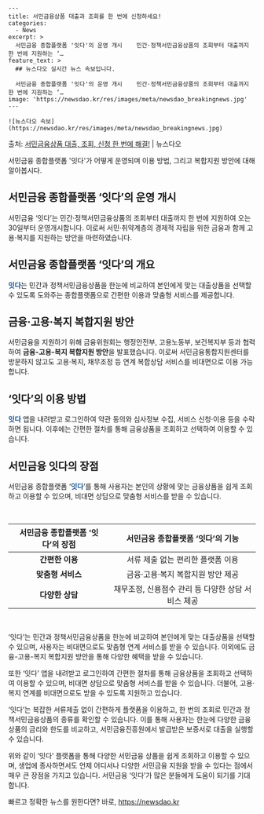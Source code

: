     ---
    title: 서민금융상품 대출과 조회를 한 번에 신청하세요!
    categories:
      - News
    excerpt: >
      서민금융 종합플랫폼 '잇다'의 운영 개시    민간·정책서민금융상품의 조회부터 대출까지 한 번에 지원하는 ‘…
    feature_text: >
      ## 뉴스다오 실시간 뉴스 속보입니다.
    
      서민금융 종합플랫폼 '잇다'의 운영 개시    민간·정책서민금융상품의 조회부터 대출까지 한 번에 지원하는 ‘…
    image: 'https://newsdao.kr/res/images/meta/newsdao_breakingnews.jpg'
    ---
    
    ![뉴스다오 속보](https://newsdao.kr/res/images/meta/newsdao_breakingnews.jpg)

<p>출처: <a href="https://newsdao.kr/4480" rel="dofollow">서민금융상품 대출, 조회, 신청 한 번에 해결!</a> | 뉴스다오</p>

<p data-ke-size="size16">서민금융 종합플랫폼 '잇다'가 어떻게 운영되며 이용 방법, 그리고 복합지원 방안에 대해 알아봅시다.</p>

<h2 data-ke-size="size26">서민금융 종합플랫폼 ‘잇다’의 운영 개시</h2>
서민금융 ‘잇다’는 민간·정책서민금융상품의 조회부터 대출까지 한 번에 지원하여 오는 30일부터 운영개시합니다. 이로써 서민·취약계층의 경제적 자립을 위한 금융과 함께 고용·복지를 지원하는 방안을 마련하였습니다.

<h2 data-ke-size="size26">서민금융 종합플랫폼 ‘잇다’의 개요</h2>
<b><span style="color: #1a5490;">잇다</span></b>는 민간과 정책서민금융상품을 한눈에 비교하여 본인에게 맞는 대출상품을 선택할 수 있도록 도와주는 종합플랫폼으로 간편한 이용과 맞춤형 서비스를 제공합니다.

<h2 data-ke-size="size26">금융·고용·복지 복합지원 방안</h2>
서민금융을 지원하기 위해 금융위원회는 행정안전부, 고용노동부, 보건복지부 등과 협력하여 <b>금융-고용-복지 복합지원 방안</b>을 발표했습니다. 이로써 서민금융통합지원센터를 방문하지 않고도 고용·복지, 채무조정 등 연계 복합상담 서비스를 비대면으로 이용 가능합니다.

<h2 data-ke-size="size26">‘잇다’의 이용 방법</h2>
<b><span style="color: #1a5490;">잇다</span></b> 앱을 내려받고 로그인하여 약관 동의와 심사정보 수집, 서비스 신청·이용 등을 수락하면 됩니다. 이후에는 간편한 절차를 통해 금융상품을 조회하고 선택하여 이용할 수 있습니다.

<h2 data-ke-size="size26">서민금융 잇다의 장점</h2>
서민금융 종합플랫폼 ‘<b><span style="color: #1a5490;">잇다</span></b>’를 통해 사용자는 본인의 상황에 맞는 금융상품을 쉽게 조회하고 이용할 수 있으며, 비대면 상담으로 맞춤형 서비스를 받을 수 있습니다.

<p data-ke-size="size16">&nbsp;</p>

<table>
<thead>
<tr>
<th style="text-align: center;">서민금융 종합플랫폼 ‘잇다’의 장점</th>
<th style="text-align: center;">서민금융 종합플랫폼 ‘잇다’의 기능</th>
</tr>
</thead>
<tbody>
<tr>
<td style="text-align: center;"><b>간편한 이용</b></td>
<td style="text-align: center;">서류 제출 없는 편리한 플랫폼 이용</td>
</tr>
<tr>
<td style="text-align: center;"><b>맞춤형 서비스</b></td>
<td style="text-align: center;">금융·고용·복지 복합지원 방안 제공</td>
</tr>
<tr>
<td style="text-align: center;"><b>다양한 상담</b></td>
<td style="text-align: center;">채무조정, 신용점수 관리 등 다양한 상담 서비스 제공</td>
</tr>
</tbody>
</table>

<p data-ke-size="size16">&nbsp;</p>

‘잇다’는 민간과 정책서민금융상품을 한눈에 비교하여 본인에게 맞는 대출상품을 선택할 수 있으며, 사용자는 비대면으로도 맞춤형 연계 서비스를 받을 수 있습니다. 이외에도 금융-고용-복지 복합지원 방안을 통해 다양한 혜택을 받을 수 있습니다.

또한 ‘잇다’ 앱을 내려받고 로그인하여 간편한 절차를 통해 금융상품을 조회하고 선택하여 이용할 수 있으며, 비대면 상담으로 맞춤형 서비스를 받을 수 있습니다. 더불어, 고용·복지 연계를 비대면으로도 받을 수 있도록 지원하고 있습니다.

‘잇다’는 복잡한 서류제출 없이 간편하게 플랫폼을 이용하고, 한 번의 조회로 민간과 정책서민금융상품의 종류를 확인할 수 있습니다. 이를 통해 사용자는 한눈에 다양한 금융상품의 금리와 한도를 비교하고, 서민금융진흥원에서 발급받은 보증서로 대출을 실행할 수 있습니다.

위와 같이 ‘잇다’ 플랫폼을 통해 다양한 서민금융 상품을 쉽게 조회하고 이용할 수 있으며, 생업에 종사하면서도 언제 어디서나 다양한 서민금융 지원을 받을 수 있다는 점에서 매우 큰 장점을 가지고 있습니다. 서민금융 ‘잇다’가 많은 분들에게 도움이 되기를 기대합니다. 

빠르고 정확한 뉴스를 원한다면? 바로, <a href="https://newsdao.kr" rel="dofollow">https://newsdao.kr</a>


    
